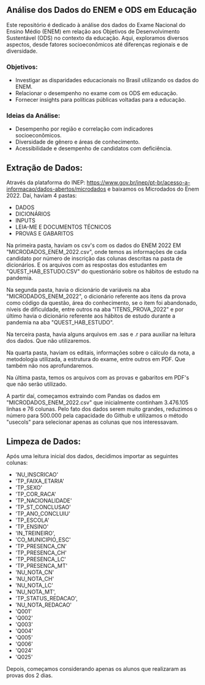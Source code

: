 ## Análise dos Dados do ENEM e ODS em Educação
Este repositório é dedicado à análise dos dados do Exame Nacional do Ensino Médio (ENEM) em relação aos Objetivos de Desenvolvimento Sustentável (ODS) no contexto da educação. Aqui, exploramos diversos aspectos, desde fatores socioeconômicos até diferenças regionais e de diversidade.

### Objetivos:
- Investigar as disparidades educacionais no Brasil utilizando os dados do ENEM.
- Relacionar o desempenho no exame com os ODS em educação.
- Fornecer insights para políticas públicas voltadas para a educação.

### Ideias da Análise:
- Desempenho por região e correlação com indicadores socioeconômicos.
- Diversidade de gênero e áreas de conhecimento.
- Acessibilidade e desempenho de candidatos com deficiência.

## Extração de Dados:
Através da plataforma do INEP: https://www.gov.br/inep/pt-br/acesso-a-informacao/dados-abertos/microdados e baixamos os Microdados do Enem 2022. Daí, haviam 4 pastas:

- DADOS
- DICIONÁRIOS
- INPUTS
- LEIA-ME E DOCUMENTOS TÉCNICOS
- PROVAS E GABARITOS

Na primeira pasta, haviam os csv's com os dados do ENEM 2022 EM "MICRODADOS_ENEM_2022.csv", onde temos as informações de cada candidato por número de inscrição das colunas descritas na pasta de dicionários. E os arquivos com as respostas dos estudantes em "QUEST_HAB_ESTUDO.CSV" do questionário sobre os hábitos de estudo na pandemia.

Na segunda pasta, havia o dicionário de variáveis na aba "MICRODADOS_ENEM_2022", o dicionário referente aos itens da prova como código da questão, área do conhecimento, se o item foi abandonado, níveis de dificuldade, entre outros na aba "ITENS_PROVA_2022" e por último havia o dicionário referente aos hábitos de estudo durante a pandemia na aba "QUEST_HAB_ESTUDO".

Na terceira pasta, havia alguns arquivos em .sas e .r para auxiliar na leitura dos dados. Que não utilizaremos.

Na quarta pasta, haviam os editais, informações sobre o cálculo da nota, a metodologia utilizada, a estrutura do exame, entre outros em PDF. Que também não nos aprofundaremos.

Na última pasta, temos os arquivos com as provas e gabaritos em PDF's que não serão utilizado.

A partir daí, começamos extraindo com Pandas os dados em "MICRODADOS_ENEM_2022.csv" que inicialmente continham 3.476.105 linhas e 76 colunas. Pelo fato dos dados serem muito grandes, reduzimos o número para 500.000 pela capacidade do Github e utilizamos o método "usecols" para selecionar apenas as colunas que nos interessavam. 

## Limpeza de Dados:

Após uma leitura inicial dos dados, decidimos importar as seguintes colunas:

- 'NU_INSCRICAO'
- 'TP_FAIXA_ETARIA'
- 'TP_SEXO'
- 'TP_COR_RACA'
- 'TP_NACIONALIDADE'
- 'TP_ST_CONCLUSAO'
- 'TP_ANO_CONCLUIU'
- 'TP_ESCOLA'
- 'TP_ENSINO'
- 'IN_TREINEIRO',
- 'CO_MUNICIPIO_ESC'
- 'TP_PRESENCA_CN'
- 'TP_PRESENCA_CH'
- 'TP_PRESENCA_LC'
- 'TP_PRESENCA_MT'
- 'NU_NOTA_CN'
- 'NU_NOTA_CH'
- 'NU_NOTA_LC'
- 'NU_NOTA_MT',
- 'TP_STATUS_REDACAO',
- 'NU_NOTA_REDACAO'
- 'Q001'
- 'Q002'
- 'Q003'
- 'Q004'
- 'Q005'
- 'Q006'
- 'Q024'
- 'Q025'

Depois, começamos considerando apenas os alunos que realizaram as provas dos 2 dias.